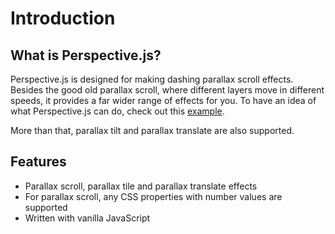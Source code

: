 # Introduction

## What is Perspective.js?
Perspective.js is designed for making dashing parallax scroll effects. Besides the good old parallax scroll, where different layers move in different speeds, it provides a far wider range of effects for you. To have an idea of what Perspective.js can do, check out this [example](https://perspective.js.org/examples/).

More than that, parallax tilt and parallax translate are also supported.

## Features
- Parallax scroll, parallax tile and parallax translate effects
- For parallax scroll, any CSS properties with number values are supported
- Written with vanilla JavaScript